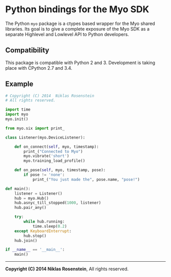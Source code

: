 # Python bindings for the Myo SDK

The Python `myo` package is a ctypes based wrapper for the Myo shared
libraries. Its goal is to give a complete exposure of the Myo SDK as a
separate Highlevel and Lowlevel API to Python developers.

## Compatibility

This package is compatible with Python 2 and 3. Development is taking
place with CPython 2.7 and 3.4.

## Example

```python
# Copyright (C) 2014  Niklas Rosenstein
# All rights reserved.

import time
import myo
myo.init()

from myo.six import print_

class Listener(myo.DeviceListener):

    def on_connect(self, myo, timestamp):
        print_("Connected to Myo")
        myo.vibrate('short')
        myo.training_load_profile()

    def on_pose(self, myo, timestamp, pose):
        if pose != 'none':
            print_("You just made the", pose.name, "pose!")

def main():
    listener = Listener()
    hub = myo.Hub()
    hub.asnyc_till_stopped(1000, listener)
    hub.pair_any()

    try:
        while hub.running:
            time.sleep(0.2)
    except KeyboardInterrupt:
        hub.stop()
    hub.join()

if __name__ == '__main__':
    main()
```

---------------------------------------

__Copyright (C) 2014  Niklas Rosenstein__,
All rights reserved.

